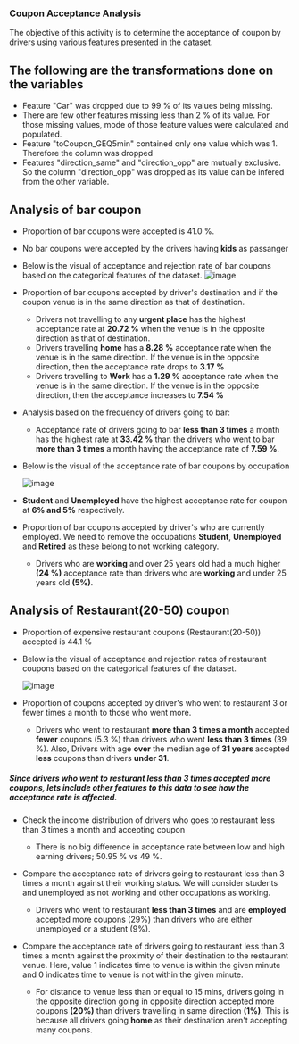 ### Coupon Acceptance Analysis

The objective of this activity is to determine the acceptance of coupon by drivers using various features presented in the dataset.

## The following are the transformations done on the variables
* Feature "Car" was dropped due to 99 % of its values being missing.
* There are few other features missing less than 2 % of its value. For those missing values, mode of those feature values were calculated and populated. 
* Feature "toCoupon_GEQ5min" contained only one value which was 1. Therefore the column was dropped
* Features "direction_same" and "direction_opp" are mutually exclusive. So the column "direction_opp" was dropped as its value can be infered from the other variable.

## Analysis of bar coupon
* Proportion of bar coupons were accepted is 41.0 %.
* No bar coupons were accepted by the drivers having <b>kids</b> as passanger
* Below is the visual of acceptance and rejection rate of bar coupons based on the categorical features of the dataset.
![image](https://github.com/vizjay/Coupon-Acceptance-Analysis/assets/122194901/cf3083e5-4cdb-4395-a5e0-2cd68cc4c3ff)

* Proportion of bar coupons accepted by driver's destination and if the coupon venue is in the same direction as that of destination.
  - Drivers not travelling to any <b>urgent place</b> has the highest acceptance rate at <b> 20.72 %</b> when the venue is in the opposite direction as that of destination.
  - Drivers travelling <b>home</b> has a <b>8.28 %</b> acceptance rate when the venue is in the same direction. If the venue is in the opposite direction, then the acceptance rate drops to <b>3.17 %</b>
  - Drivers travelling to <b>Work</b> has a <b>1.29 %</b> acceptance rate when the venue is in the same direction. If the venue is in the opposite direction, then the acceptance increases to <b>7.54 %</b>
  
* Analysis based on the frequency of drivers going to bar:
  - Acceptance rate of drivers going to bar <b>less than 3 times</b> a month has the highest rate at <b>33.42 %</b> than the drivers who went to bar <b>more than 3 times</b> a month having the acceptance rate of <b>7.59 %</b>.
* Below is the visual of the acceptance rate of bar coupons by occupation
  
  ![image](https://github.com/vizjay/Coupon-Acceptance-Analysis/assets/122194901/38595429-39c2-4c91-b265-bf2487e2d7a3)

* <b>Student</b> and <b>Unemployed</b> have the highest acceptance rate for coupon at <b>6% and 5%</b> respectively.
* Proportion of bar coupons accepted by driver's who are currently employed. We need to remove the occupations <b>Student</b>, <b>Unemployed</b> and <b>Retired</b> as these belong to not working category.
  - Drivers who are <b>working</b> and over 25 years old had a much higher <b>(24 %)</b> acceptance rate than drivers who are <b>working</b> and under 25 years old <b>(5%)</b>.

## Analysis of Restaurant(20-50) coupon
* Proportion of expensive restaurant coupons (Restaurant(20-50)) accepted is 44.1 %
* Below is the visual of acceptance and rejection rates of restaurant coupons based on the categorical features of the dataset.

  ![image](https://github.com/vizjay/Coupon-Acceptance-Analysis/assets/122194901/08ba3f00-1993-41fe-9ba4-5149d8b53b7e)

* Proportion of coupons accepted by driver's who went to restaurant 3 or fewer times a month to those who went more.
  - Drivers who went to restaurant <b>more than 3 times a month</b> accepted <b>fewer</b> coupons (5.3 %) than drivers who went <b>less than 3 times</b> (39 %). Also,
    Drivers with age <b>over</b> the median age of <b>31 years </b> accepted <b>less</b> coupons than drivers <b>under 31</b>.
    
 ##### Since drivers who went to resturant less than 3 times accepted more coupons, lets include other features to this data to see how the acceptance rate is affected.
 * Check the income distribution of drivers who goes to restaurant less than 3 times a month and accepting coupon
   - There is no big difference in acceptance rate between low and high earning drivers; 50.95 % vs 49 %.
     
 * Compare the acceptance rate of drivers going to restaurant less than 3 times a month against their working status. We will consider students and unemployed as not working and other occupations as working.
   - Drivers who went to restaurant <b>less than 3 times</b> and are <b>employed</b> accepted more coupons (29%) than drivers who are either unemployed or a student (9%).
     
 *  Compare the acceptance rate of drivers going to restaurant less than 3 times a month against the proximity of their destination to the restaurant venue. Here, value 1 indicates time to venue is within the given minute and 0 indicates time to venue is not within the given minute.
    - For distance to venue less than or equal to 15 mins, drivers going in the opposite direction going in opposite direction accepted more coupons <b>(20%)</b> than drivers travelling in same direction <b>(1%)</b>. This is because all drivers going <b>home</b> as their destination aren't accepting many coupons.
